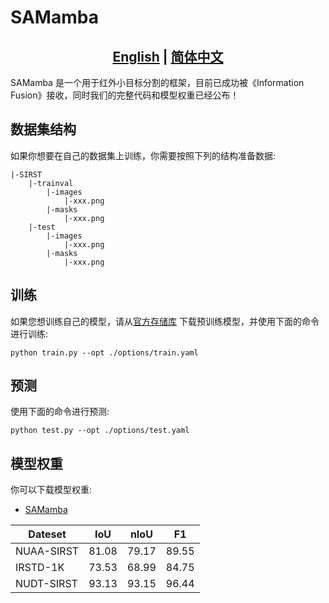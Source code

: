 
# SAMamba
## <div align="center"><b><a href="README.md">English</a> | <a href="README_CN.md">简体中文</a></b></div>
SAMamba 是一个用于红外小目标分割的框架，目前已成功被《Information Fusion》接收，同时我们的完整代码和模型权重已经公布！
## 数据集结构
如果你想要在自己的数据集上训练，你需要按照下列的结构准备数据:
```
|-SIRST
    |-trainval
        |-images
            |-xxx.png
        |-masks
            |-xxx.png
    |-test
        |-images
            |-xxx.png
        |-masks
            |-xxx.png
```

## 训练

如果您想训练自己的模型，请从[官方存储库](https://github.com/facebookresearch/sam2)
下载预训练模型，并使用下面的命令进行训练:

```train
python train.py --opt ./options/train.yaml
```
## 预测


使用下面的命令进行预测:

```eval
python test.py --opt ./options/test.yaml
```
## 模型权重
你可以下载模型权重:
- [SAMamba](https://drive.google.com/drive/folders/1UrIj44_NIq5C6ldRuH1DMfM6m0kiiz5d?usp=drive_link)

| Dateset | IoU   | nIoU  | F1  |
|------------|-------|-------|-------|
|  NUAA-SIRST  | 81.08 | 79.17 | 89.55 |
|  IRSTD-1K  | 73.53 | 68.99 | 84.75 |
|  NUDT-SIRST  | 93.13 | 93.15 | 96.44 |